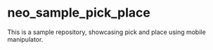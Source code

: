 # neo_sample_pick_place
This is a sample repository, showcasing pick and place using mobile manipulator. 
